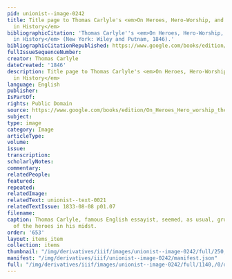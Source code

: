 ```yaml
---
pid: unionist--image-0242
title: Title page to Thomas Carlyle's <em>On Heroes, Hero-Worship, and the Heroic
  in History</em>
bibliographicCitation: 'Thomas Carlyle''s <em>On Heroes, Hero-Worship, and the Heroic
  in History</em> (New York: Wiley and Putnam, 1846).'
bibliographicCitationRepublished: https://www.google.com/books/edition/On_Heroes_Hero_worship_the_Heroic_in_His/wgErAAAAMAAJ?hl=en&gbpv=1&pg=PP9&printsec=frontcover
fullIssueSequenceNumber: 
creator: Thomas Carlyle
dateCreated: '1846'
description: Title page to Thomas Carlyle's <em>On Heroes, Hero-Worship, and the Heroic
  in History</em>
language: English
publisher: 
IsPartOf: 
rights: Public Domain
source: https://www.google.com/books/edition/On_Heroes_Hero_worship_the_Heroic_in_His/wgErAAAAMAAJ?hl=en&gbpv=1&pg=PP9&printsec=frontcover
subject: 
type: image
category: Image
articleType: 
volume: 
issue: 
transcription: 
scholarlyNotes: 
commentary: 
relatedPeople: 
featured: 
repeated: 
relatedImage: 
relatedText: unionist--text-0021
relatedTextIssue: 1833-08-08 p01.07
filename: 
caption: Thomas Carlyle, famous English essayist, seemed, as usual, gruffly unaware
  of the heroes in his midst.
order: '653'
layout: items_item
collection: items
thumbnail: "/img/derivatives/iiif/images/unionist--image-0242/full/250,/0/default.jpg"
manifest: "/img/derivatives/iiif/unionist--image-0242/manifest.json"
full: "/img/derivatives/iiif/images/unionist--image-0242/full/1140,/0/default.jpg"
---
```

